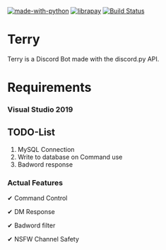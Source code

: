 
[![made-with-python](https://img.shields.io/badge/Made%20with-Python-1f425f.svg)](https://www.python.org/)
[![librapay](http://img.shields.io/liberapay/goal/Dunimark.svg?logo=liberapay)](https://liberapay.com/Dunimark/donate)
[![Build Status](https://travis-ci.org/Dunimark/Terry.svg?branch=master)](https://travis-ci.org/Dunimark/Terry)

# Terry

Terry is a Discord Bot made with the discord.py API.

# Requirements

### Visual Studio 2019


## TODO-List

 1. MySQL Connection
 2. Write to database on Command use
 3. Badword response

### Actual Features

✔ Command Control

✔ DM Response

✔ Badword filter

✔ NSFW Channel Safety
